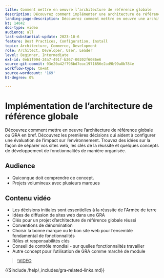 ```yaml
---
title: Comment mettre en oeuvre l’architecture de référence globale
description: Découvrez comment implémenter une architecture de référence globale. Découvrez des idées pour distribuer vos sites web, les clés de succès et les rôles nécessaires pour garantir que votre projet d’architecture de référence globale démarre sur la bonne voie.
landing-page-description: Découvrez comment mettre en oeuvre une architecture de référence globale avec Adobe Commerce
kt: 14042
doc-type: video
audience: all
last-substantial-update: 2023-10-6
feature: Best Practices, Configuration, Install
topic: Architecture, Commerce, Development
role: Architect, Developer, User, Leader
level: Beginner, Intermediate
exl-id: 0eb1f994-24a7-491f-b267-00202f6086e6
source-git-commit: 03e20a42f798bd7eac1971656e2ad9b99a8b784e
workflow-type: tm+mt
source-wordcount: '169'
ht-degree: 0%

---
```


# Implémentation de l’architecture de référence globale

Découvrez comment mettre en oeuvre l’architecture de référence globale ou GRA en bref. Découvrez les premières décisions qui aident à configurer une évaluation de l’impact sur l’environnement. Trouvez des idées sur la façon de séparer vos sites web, les clés de la réussite et quelques concepts de développement de fonctionnalités de manière organisée.

## Audience

* Quiconque doit comprendre ce concept.
* Projets volumineux avec plusieurs marques

## Contenu vidéo

* Les décisions initiales sont essentielles à la réussite de l&#39;Armée de terre
* Idées de diffusion de sites web dans une GRA
* Clés pour un projet d’architecture de référence globale réussi
* Conventions de dénomination
* Choisir la bonne marque ou le bon site web pour l’ensemble fondamental de fonctionnalités
* Rôles et responsabilités clés
* Conseil de contrôle mondial - sur quelles fonctionnalités travailler
* Autre concept pour l’utilisation de GRA comme marché de module

>[!VIDEO](https://video.tv.adobe.com/v/3457210?learn=on&captions=fre_fr)

{{$include /help/_includes/gra-related-links.md}}
